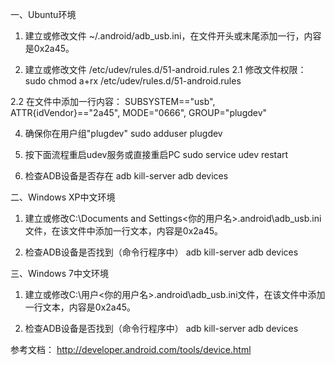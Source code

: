 
一、Ubuntu环境
1.  建立或修改文件 ~/.android/adb_usb.ini，在文件开头或末尾添加一行，内容是0x2a45。

2.  建立或修改文件 /etc/udev/rules.d/51-android.rules
2.1 修改文件权限：
    sudo chmod a+rx /etc/udev/rules.d/51-android.rules

2.2 在文件中添加一行内容：
    SUBSYSTEM=="usb", ATTR{idVendor}=="2a45", MODE="0666", GROUP="plugdev"

4.  确保你在用户组"plugdev"
    sudo adduser plugdev

5.  按下面流程重启udev服务或直接重启PC
    sudo service udev restart

6.  检查ADB设备是否存在
    adb kill-server
    adb devices

二、Windows XP中文环境
1.  建立或修改C:\Documents and Settings\<你的用户名>\.android\adb_usb.ini文件，在该文件中添加一行文本，内容是0x2a45。

2.  检查ADB设备是否找到（命令行程序中）
    adb kill-server
    adb devices

三、Windows 7中文环境
1.  建立或修改C:\用户\<你的用户名>\.android\adb_usb.ini文件，在该文件中添加一行文本，内容是0x2a45。

2.  检查ADB设备是否找到（命令行程序中）
    adb kill-server
    adb devices

参考文档： http://developer.android.com/tools/device.html

